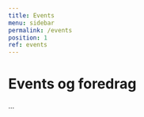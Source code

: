 ```yaml
---
title: Events
menu: sidebar
permalink: /events
position: 1
ref: events
---
```


# Events og foredrag

...
